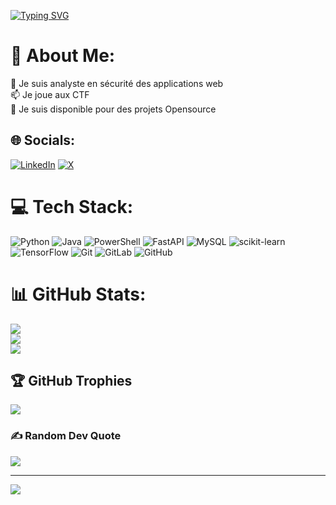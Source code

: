 [![Typing SVG](https://readme-typing-svg.demolab.com/?lines=Salut+!+Moi+c'est+Ulrich;Domaine+:+Audit,+Sécurité;des+Systèmes+Informatique)](https://git.io/typing-svg)

# 💫 About Me:
🔭 Je suis analyste en sécurité des applications web<br>📫 Je joue aux CTF<br>👯 Je suis disponible pour des projets Opensource


## 🌐 Socials:
[![LinkedIn](https://img.shields.io/badge/LinkedIn-%230077B5.svg?logo=linkedin&logoColor=white)](https://linkedin.com/in/www.linkedin.com/in/ulrich-houngbe-420574252) [![X](https://img.shields.io/badge/X-black.svg?logo=X&logoColor=white)](https://x.com/UHoungbe9455) 

# 💻 Tech Stack:
![Python](https://img.shields.io/badge/python-3670A0?style=for-the-badge&logo=python&logoColor=ffdd54) ![Java](https://img.shields.io/badge/java-%23ED8B00.svg?style=for-the-badge&logo=openjdk&logoColor=white) ![PowerShell](https://img.shields.io/badge/PowerShell-%235391FE.svg?style=for-the-badge&logo=powershell&logoColor=white) ![FastAPI](https://img.shields.io/badge/FastAPI-005571?style=for-the-badge&logo=fastapi) ![MySQL](https://img.shields.io/badge/mysql-4479A1.svg?style=for-the-badge&logo=mysql&logoColor=white) ![scikit-learn](https://img.shields.io/badge/scikit--learn-%23F7931E.svg?style=for-the-badge&logo=scikit-learn&logoColor=white) ![TensorFlow](https://img.shields.io/badge/TensorFlow-%23FF6F00.svg?style=for-the-badge&logo=TensorFlow&logoColor=white) ![Git](https://img.shields.io/badge/git-%23F05033.svg?style=for-the-badge&logo=git&logoColor=white) ![GitLab](https://img.shields.io/badge/gitlab-%23181717.svg?style=for-the-badge&logo=gitlab&logoColor=white) ![GitHub](https://img.shields.io/badge/github-%23121011.svg?style=for-the-badge&logo=github&logoColor=white)
# 📊 GitHub Stats:
![](https://github-readme-stats.vercel.app/api?username=Ulrich75&theme=dark&hide_border=false&include_all_commits=false&count_private=false)<br/>
![](https://github-readme-streak-stats.herokuapp.com/?user=Ulrich75&theme=dark&hide_border=false)<br/>
![](https://github-readme-stats.vercel.app/api/top-langs/?username=Ulrich75&theme=dark&hide_border=false&include_all_commits=false&count_private=false&layout=compact)

## 🏆 GitHub Trophies
![](https://github-profile-trophy.vercel.app/?username=Ulrich75&theme=darkhub&no-frame=false&no-bg=true&margin-w=4)

### ✍️ Random Dev Quote
![](https://quotes-github-readme.vercel.app/api?type=horizontal&theme=radical)


---
[![](https://visitcount.itsvg.in/api?id=Ulrich75&icon=2&color=0)](https://visitcount.itsvg.in)

<!-- Proudly created with GPRM ( https://gprm.itsvg.in ) -->
<!--
**Ulrich75/Ulrich75** is a ✨ _special_ ✨ repository because its `README.md` (this file) appears on your GitHub profile.

Here are some ideas to get you started:

- 🔭 I’m currently working on ...
- 🌱 I’m currently learning ...
- 👯 I’m looking to collaborate on ...
- 🤔 I’m looking for help with ...
- 💬 Ask me about ...
- 📫 How to reach me: ...
- 😄 Pronouns: ...
- ⚡ Fun fact: ...
-->
